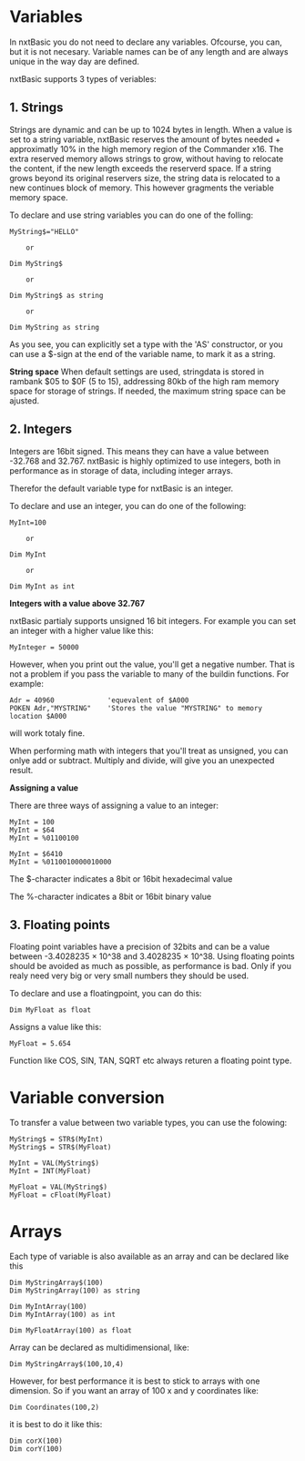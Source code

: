 # Variables

In nxtBasic you do not need to declare any variables. Ofcourse, you can, but it is not necesary. Variable names can be of any length and are always unique in the way day are defined.

nxtBasic supports 3 types of veriables:


## 1. Strings
Strings are dynamic and can be up to 1024 bytes in length. When a value is set to a string variable, nxtBasic reserves the amount of bytes needed + approximatly 10% in the high memory region of the Commander x16. The extra reserved memory allows strings to grow, without having to relocate the content, if the new length exceeds the reserverd space. If a string grows beyond its original reservers size, the string data is relocated to a new continues block of memory. This however gragments the veriable memory space.

To declare and use string variables you can do one of the folling:

    MyString$="HELLO"      

        or
        
    Dim MyString$
    
        or
        
    Dim MyString$ as string
    
        or
        
    Dim MyString as string

As you see, you can explicitly set a type with the 'AS' constructor, or you can use a $-sign at the end of the variable name, to mark it as a string.

**String space**
When default settings are used, stringdata is stored in rambank $05 to $0F (5 to 15), addressing 80kb of the high ram memory space for storage of strings. If needed, the maximum string space can be ajusted.

## 2. Integers

Integers are 16bit signed. This means they can have a value between -32.768 and 32.767. nxtBasic is highly optimized to use integers, both in performance as in storage of data, including integer arrays. 

Therefor the default variable type for nxtBasic is an integer. 

To declare and use an integer, you can do one of the following:


    MyInt=100      

        or
        
    Dim MyInt
    
        or
        
    Dim MyInt as int
    

**Integers with a value above 32.767**

nxtBasic partialy supports unsigned 16 bit integers. For example you can set an integer with a higher value like this:
    
    MyInteger = 50000
    
However, when you print out the value, you'll get a negative number. That is not a problem if you pass the variable to many of the buildin functions. For example:

    Adr = 40960             'equevalent of $A000
    POKEN Adr,"MYSTRING"    'Stores the value "MYSTRING" to memory location $A000
    
will work totaly fine. 

When performing math with integers that you'll treat as unsigned, you can onlye add or subtract. Multiply and divide, will give you an unexpected result.

**Assigning a value**

There are three ways of assigning a value to an integer:
    
    MyInt = 100
    MyInt = $64
    MyInt = %01100100
    
    MyInt = $6410
    MyInt = %0110010000010000

The $-character indicates a 8bit or 16bit hexadecimal value

The %-character indicates a 8bit or 16bit binary value 

## 3. Floating points

Floating point variables have a precision of 32bits and can be a value between -3.4028235 × 10^38 and 3.4028235 × 10^38. Using floating points should be avoided as much as possible, as performance is bad. Only if you realy need very big or very small numbers they should be used.

To declare and use a floatingpoint, you can do this:

    Dim MyFloat as float

Assigns a value like this:

    MyFloat = 5.654
    
Function like COS, SIN, TAN, SQRT etc always returen a floating point type.

# Variable conversion

To transfer a value between two variable types, you can use the folowing:

    MyString$ = STR$(MyInt)
    MyString$ = STR$(MyFloat)
    
    MyInt = VAL(MyString$)
    MyInt = INT(MyFloat)
    
    MyFloat = VAL(MyString$)
    MyFloat = cFloat(MyFloat)

# Arrays

Each type of variable is also available as an array and can be declared like this

    Dim MyStringArray$(100)
    Dim MyStringArray(100) as string
    
    Dim MyIntArray(100)      
    Dim MyIntArray(100) as int
    
    Dim MyFloatArray(100) as float
    
Array can be declared as multidimensional, like:

    Dim MyStringArray$(100,10,4)
    
However, for best performance it is best to stick to arrays with one dimension. So if you want an array of 100 x and y coordinates like:

    Dim Coordinates(100,2)
    
it is best to do it like this:

    Dim corX(100)
    Dim corY(100)
    

    